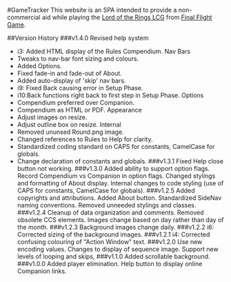 #GameTracker
This website is an SPA intended to provide a non-commercial aid while playing the [Lord of the Rings LCG](https://www.fantasyflightgames.com/en/products/the-lord-of-the-rings-the-card-game/) from [Final Flight Game](https://www.fantasyflightgames.com/en/index/).

##Version History
###v1.4.0
Revised help system
 - i3: Added HTML display of the Rules Compendium.
Nav Bars
 - Tweaks to nav-bar font sizing and colours.
 - Added Options.
 - Fixed fade-in and fade-out of About.
 - Added auto-display of 'skip' nav bars.
 - i9: Fixed Back causing error in Setup Phase.
 - i10:Back functions right back to first step in Setup Phase.
Options
 - Compendium preferred over Companion.
 - Compendium as HTML or PDF.
Appearance
 - Adjust images on resize.
 - Adjust outline box on resize.
Internal
- Removed ununsed Round.png image.
- Changed references to Rules to Help for clarity.
- Standardized coding standard on CAPS for constants, CamelCase for globals.
- Change declaration of constants and globals.
###v1.3.1
Fixed Help close button not working.
###v1.3.0
Added ability to support option flags. 
Record Compendium vs Companion in option flags. 
Changed stylings and formatting of About display.
Internal changes to code styling (use of CAPS for constants, CamelCase for globals).
###v1.2.5
Added copyrights and attributions. Added About button. Standardized SideNav naming conventions. Removed unneeded stylings and classes.
###v1.2.4
Cleanup of data organization and comments. Removed obsolete CCS elements. Images change based on day rather than day of the month.
###v1.2.3
Background images change daily.
###v1.2.2
i6: Corrected sizing of the background images.
###v1.2.1
i4: Corrected confusing colouring of "Action Window" text.
###v1.2.0
Use new encoding values.
Changes to display of sequence image.
Support new levels of looping and skips,
###v1.1.0 
Added scrollable background.
###v1.0.0
Added player elimination.
Help button to display online Companion links.